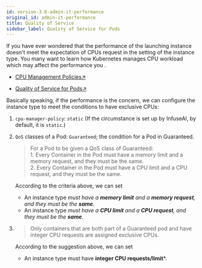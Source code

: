 ```yaml
---
id: version-3.0-admin-it-performance
original_id: admin-it-performance
title: Quality of Service
sidebar_label: Quality of Service for Pods
---
```


If you have ever wondered that the performance of the launching instance doesn't meet the expectation of CPUs request in the setting of the instance type. You many want to learn how Kubernetes manages CPU workload which may affect the performance you .


+ [CPU Management Policies↗](https://kubernetes.io/docs/tasks/administer-cluster/cpu-management-policies/#static-policy)

+ [Quality of Service for Pods↗](https://kubernetes.io/docs/tasks/configure-pod-container/quality-service-pod/)

Basically speaking, if the performance is the concern, we can configure the instance type to meet the conditions to have exclusive CPUs:

1. `cpu-manager-policy`: `static` (If the circumstance is set up by InfuseAI, by default, it is `static`.)

2. `QoS` classes of a Pod: `Guaranteed`; the condition for a Pod in Guaranteed.

    >For a Pod to be given a QoS class of Guaranteed:
    ><br>1. Every Container in the Pod must have a memory limit and a memory request, and they must be the same.
    ><br>2. Every Container in the Pod must have a CPU limit and a CPU request, and they must be the same.

    According to the criteria above, we can set
   + An instance type *must have a **memory limit** and a **memory request**, and they must be the **same***.
   + An instance type *must have a **CPU limit** and a **CPU request**, and they must be the **same***.

3. >Only containers that are both part of a Guaranteed pod and have integer CPU requests are assigned exclusive CPUs.

    According to the suggestion above, we can set

    + An instance type must have **integer CPU requests/limit***.
